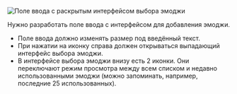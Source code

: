 ![Поле ввода с раскрытым интерфейсом выбора эмоджи]('./src/assets/emojipicker_expanded.png')

Нужно разработать поле ввода с интерфейсом для добавления эмоджи.

-   Поле ввода должно изменять размер под введённый текст.
-   При нажатии на иконку справа должен открываться выпадающий интерфейс выбора эмоджи.
-   В интерфейсе выбора эмоджи внизу есть 2 иконки. Они переключают режим просмотра между всем списком и недавно использованными эмоджи (можно запоминать, например, последние 25 использованных).
